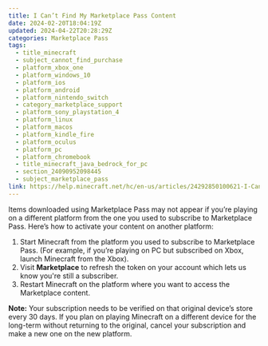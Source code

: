```yaml
---
title: I Can’t Find My Marketplace Pass Content
date: 2024-02-20T18:04:19Z
updated: 2024-04-22T20:28:29Z
categories: Marketplace Pass
tags:
  - title_minecraft
  - subject_cannot_find_purchase
  - platform_xbox_one
  - platform_windows_10
  - platform_ios
  - platform_android
  - platform_nintendo_switch
  - category_marketplace_support
  - platform_sony_playstation_4
  - platform_linux
  - platform_macos
  - platform_kindle_fire
  - platform_oculus
  - platform_pc
  - platform_chromebook
  - title_minecraft_java_bedrock_for_pc
  - section_24090952098445
  - subject_marketplace_pass
link: https://help.minecraft.net/hc/en-us/articles/24292850100621-I-Can-t-Find-My-Marketplace-Pass-Content
---
```


Items downloaded using Marketplace Pass may not appear if you’re playing on a different platform from the one you used to subscribe to Marketplace Pass. Here’s how to activate your content on another platform:

1.  Start Minecraft from the platform you used to subscribe to Marketplace Pass. (For example, if you’re playing on PC but subscribed on Xbox, launch Minecraft from the Xbox).
2.  Visit **Marketplace** to refresh the token on your account which lets us know you're still a subscriber.
3.  Restart Minecraft on the platform where you want to access the Marketplace content. 

**Note:** Your subscription needs to be verified on that original device’s store every 30 days. If you plan on playing Minecraft on a different device for the long-term without returning to the original, cancel your subscription and make a new one on the new platform.
